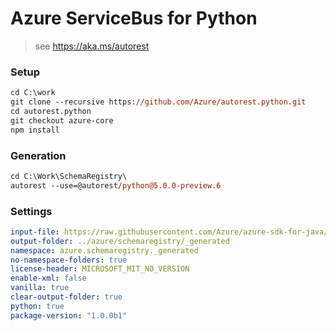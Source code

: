 # Azure ServiceBus for Python

> see https://aka.ms/autorest

### Setup
```ps
cd C:\work
git clone --recursive https://github.com/Azure/autorest.python.git
cd autorest.python
git checkout azure-core
npm install
```
### Generation
```ps
cd C:\Work\SchemaRegistry\
autorest --use=@autorest/python@5.0.0-preview.6
```
### Settings
``` yaml
input-file: https://raw.githubusercontent.com/Azure/azure-sdk-for-java/master/sdk/schemaregistry/azure-data-schemaregistry/swagger/swagger.json
output-folder: ../azure/schemaregistry/_generated
namespace: azure.schemaregistry._generated
no-namespace-folders: true
license-header: MICROSOFT_MIT_NO_VERSION
enable-xml: false
vanilla: true
clear-output-folder: true
python: true
package-version: "1.0.0b1"
```
